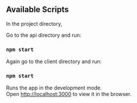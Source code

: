 ## Available Scripts

In the project directory,

Go to the api directory and run:

### `npm start`

Again go to the client directory and run:

### `npm start`

Runs the app in the development mode.\
Open [http://localhost:3000](http://localhost:3000) to view it in the browser.
